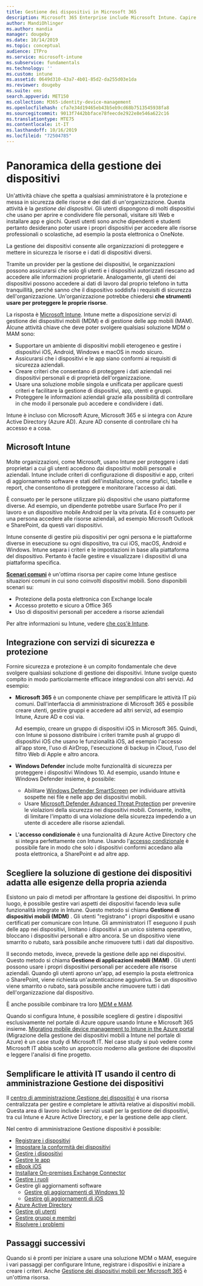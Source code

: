 ```yaml
---
title: Gestione dei dispositivi in Microsoft 365
description: Microsoft 365 Enterprise include Microsoft Intune. Capire le funzionalità di gestione dei dispositivi e delle applicazioni mobili che Intune offre all'organizzazione. Leggere gli scenari comuni e usare Intune per distribuire Microsoft 365 nel proprio ambiente.
author: MandiOhlinger
ms.author: mandia
manager: dougeby
ms.date: 10/14/2019
ms.topic: conceptual
audience: ITPro
ms.service: microsoft-intune
ms.subservice: fundamentals
ms.technology: ''
ms.custom: intune
ms.assetid: 0649d310-43a7-4b01-85d2-da255d03e1da
ms.reviewer: dougeby
ms.suite: ems
search.appverid: MET150
ms.collection: M365-identity-device-management
ms.openlocfilehash: cfa7e34d19465eb43b5eb9cd68b7513545938fa8
ms.sourcegitcommit: 9013f7442bbface78feecde2922e8e546a622c16
ms.translationtype: MTE75
ms.contentlocale: it-IT
ms.lasthandoff: 10/16/2019
ms.locfileid: "72504785"
---
```

# <a name="device-management-overview"></a>Panoramica della gestione dei dispositivi

Un'attività chiave che spetta a qualsiasi amministratore è la protezione e messa in sicurezza delle risorse e dei dati di un'organizzazione. Questa attività è la *gestione dei dispositivi*. Gli utenti dispongono di molti dispositivi che usano per aprire e condividere file personali, visitare siti Web e installare app e giochi. Questi utenti sono anche dipendenti e studenti pertanto desiderano poter usare i propri dispositivi per accedere alle risorse professionali o scolastiche, ad esempio la posta elettronica o OneNote.

La gestione dei dispositivi consente alle organizzazioni di proteggere e mettere in sicurezza le risorse e i dati di dispositivi diversi.

Tramite un provider per la gestione dei dispositivi, le organizzazioni possono assicurarsi che solo gli utenti e i dispositivi autorizzati riescano ad accedere alle informazioni proprietarie. Analogamente, gli utenti dei dispositivi possono accedere ai dati di lavoro dal proprio telefono in tutta tranquillità, perché sanno che il dispositivo soddisfa i requisiti di sicurezza dell'organizzazione. Un'organizzazione potrebbe chiedersi **che strumenti usare per proteggere le proprie risorse**.

La risposta è [Microsoft Intune](what-is-intune.md). Intune mette a disposizione servizi di gestione dei dispositivi mobili (MDM) e di gestione delle app mobili (MAM). Alcune attività chiave che deve poter svolgere qualsiasi soluzione MDM o MAM sono:

- Supportare un ambiente di dispositivi mobili eterogeneo e gestire i dispositivi iOS, Android, Windows e macOS in modo sicuro.
- Assicurarsi che i dispositivi e le app siano conformi ai requisiti di sicurezza aziendali.
- Creare criteri che consentano di proteggere i dati aziendali nei dispositivi personali e di proprietà dell'organizzazione.
- Usare una soluzione mobile singola e unificata per applicare questi criteri e facilitare la gestione di dispositivi, app, utenti e gruppi.
- Proteggere le informazioni aziendali grazie alla possibilità di controllare in che modo il personale può accedere e condividere i dati.

Intune è incluso con Microsoft Azure, Microsoft 365 e si integra con Azure Active Directory (Azure AD). Azure AD consente di controllare chi ha accesso e a cosa.

## <a name="microsoft-intune"></a>Microsoft Intune

Molte organizzazioni, come Microsoft, usano Intune per proteggere i dati proprietari a cui gli utenti accedono dai dispositivi mobili personali e aziendali. Intune include criteri di configurazione di dispositivi e app, criteri di aggiornamento software e stati dell'installazione, come grafici, tabelle e report, che consentono di proteggere e monitorare l'accesso ai dati.

È consueto per le persone utilizzare più dispositivi che usano piattaforme diverse. Ad esempio, un dipendente potrebbe usare Surface Pro per il lavoro e un dispositivo mobile Android per la vita privata. Ed è consueto per una persona accedere alle risorse aziendali, ad esempio Microsoft Outlook e SharePoint, da questi vari dispositivi.

Intune consente di gestire più dispositivi per ogni persona e le piattaforme diverse in esecuzione su ogni dispositivo, tra cui iOS, macOS, Android e Windows. Intune separa i criteri e le impostazioni in base alla piattaforma del dispositivo. Pertanto è facile gestire e visualizzare i dispositivi di una piattaforma specifica.

**[Scenari comuni](common-scenarios.md)** è un'ottima risorsa per capire come Intune gestisce situazioni comuni in cui sono coinvolti dispositivi mobili. Sono disponibili scenari su:  

- Protezione della posta elettronica con Exchange locale
- Accesso protetto e sicuro a Office 365
- Uso di dispositivi personali per accedere a risorse aziendali

Per altre informazioni su Intune, vedere [che cos'è Intune](what-is-intune.md).

## <a name="integration-with-secure-and-protect-services"></a>Integrazione con servizi di sicurezza e protezione

Fornire sicurezza e protezione è un compito fondamentale che deve svolgere qualsiasi soluzione di gestione dei dispositivi. Intune svolge questo compito in modo particolarmente efficace integrandosi con altri servizi. Ad esempio:

- **Microsoft 365** è un componente chiave per semplificare le attività IT più comuni. Dall'interfaccia di amministrazione di Microsoft 365 è possibile creare utenti, gestire gruppi e accedere ad altri servizi, ad esempio Intune, Azure AD e così via.

  Ad esempio, creare un gruppo di dispositivi iOS in Microsoft 365. Quindi, con Intune si possono distribuire i criteri tramite push al gruppo di dispositivi iOS che usano le funzionalità iOS, ad esempio l'accesso all'app store, l'uso di AirDrop, l'esecuzione di backup in iCloud, l'uso del filtro Web di Apple e altro ancora.

- **Windows Defender** include molte funzionalità di sicurezza per proteggere i dispositivi Windows 10. Ad esempio, usando Intune e Windows Defender insieme, è possibile:

  - Abilitare [Windows Defender SmartScreen](../protect/endpoint-protection-windows-10.md) per individuare attività sospette nei file e nelle app dei dispositivi mobili.
  - Usare [Microsoft Defender Advanced Threat Protection](../protect/advanced-threat-protection.md) per prevenire le violazioni della sicurezza nei dispositivi mobili. Consente, inoltre, di limitare l'impatto di una violazione della sicurezza impedendo a un utente di accedere alle risorse aziendali.

- L'**accesso condizionale** è una funzionalità di Azure Active Directory che si integra perfettamente con Intune. Usando l'[accesso condizionale](../protect/conditional-access.md) è possibile fare in modo che solo i dispositivi conformi accedano alla posta elettronica, a SharePoint e ad altre app.

## <a name="choose-the-device-management-solution-thats-right-for-you"></a>Scegliere la soluzione di gestione dei dispositivi adatta alle esigenze della propria azienda

Esistono un paio di metodi per affrontare la gestione dei dispositivi. In primo luogo, è possibile gestire vari aspetti dei dispositivi facendo leva sulle funzionalità integrate in Intune. Questo metodo si chiama **Gestione di dispositivi mobili (MDM)** . Gli utenti "registrano" i propri dispositivi e usano certificati per comunicare con Intune. Gli amministratori IT eseguono il push delle app nei dispositivi, limitano i dispositivi a un unico sistema operativo, bloccano i dispositivi personali e altro ancora. Se un dispositivo viene smarrito o rubato, sarà possibile anche rimuovere tutti i dati dal dispositivo.

Il secondo metodo, invece, prevede la gestione delle app nei dispositivi. Questo metodo si chiama **Gestione di applicazioni mobili (MAM)** . Gli utenti possono usare i propri dispositivi personali per accedere alle risorse aziendali. Quando gli utenti aprono un'app, ad esempio la posta elettronica o SharePoint, viene richiesta un'autenticazione aggiuntiva. Se un dispositivo viene smarrito o rubato, sarà possibile anche rimuovere tutti i dati dell'organizzazione dal dispositivo.

È anche possibile combinare tra loro [MDM e MAM](byod-technology-decisions.md).

Quando si configura Intune, è possibile scegliere di gestire i dispositivi esclusivamente nel portale di Azure oppure usando Intune e Microsoft 365 insieme. [Migrating mobile device management to Intune in the Azure portal](https://www.microsoft.com/itshowcase/Article/Content/1042/Migrating-mobile-device-management-to-Intune-in-the-Azure-portal) (Migrazione della gestione dei dispositivi mobili a Intune nel portale di Azure) è un case study di Microsoft IT. Nel case study si può vedere come Microsoft IT abbia scelto un approccio moderno alla gestione dei dispositivi e leggere l'analisi di fine progetto.

## <a name="simplify-it-tasks-using-the-device-management-admin-center"></a>Semplificare le attività IT usando il centro di amministrazione Gestione dei dispositivi

Il [centro di amministrazione Gestione dei dispositivi](https://devicemanagement.microsoft.com/) è una risorsa centralizzata per gestire e completare le attività relative ai dispositivi mobili. Questa area di lavoro include i servizi usati per la gestione dei dispositivi, tra cui Intune e Azure Active Directory, e per la gestione delle app client.

Nel centro di amministrazione Gestione dispositivi è possibile:

- [Registrare i dispositivi](../enrollment/device-enrollment.md)
- [Impostare la conformità dei dispositivi](../protect/device-compliance-get-started.md)
- [Gestire i dispositivi](../remote-actions/device-management.md)
- [Gestire le app](../apps/app-management.md)  
- [eBook iOS](../apps/vpp-ebooks-ios.md)  
- [Installare On-premises Exchange Connector](../protect/exchange-connector-install.md)  
- [Gestire i ruoli](role-based-access-control.md)  
- Gestire gli aggiornamenti software
  - [Gestire gli aggiornamenti di Windows 10](../protect/windows-update-for-business-configure.md)  
  - [Gestire gli aggiornamenti di iOS](../protect/software-updates-ios.md)  
- [Azure Active Directory](https://docs.microsoft.com/azure/active-directory)  
- [Gestire gli utenti](https://docs.microsoft.com/azure/active-directory/fundamentals/add-users-azure-active-directory)
- [Gestire gruppi e membri](https://docs.microsoft.com/azure/active-directory/fundamentals/active-directory-manage-groups)
- [Risolvere i problemi](help-desk-operators.md)

## <a name="next-steps"></a>Passaggi successivi

Quando si è pronti per iniziare a usare una soluzione MDM o MAM, eseguire i vari passaggi per configurare Intune, registrare i dispositivi e iniziare a creare i criteri. Anche [Gestione dei dispositivi mobili per Microsoft 365](https://docs.microsoft.com/microsoft-365/enterprise/mobility-infrastructure) è un'ottima risorsa.

